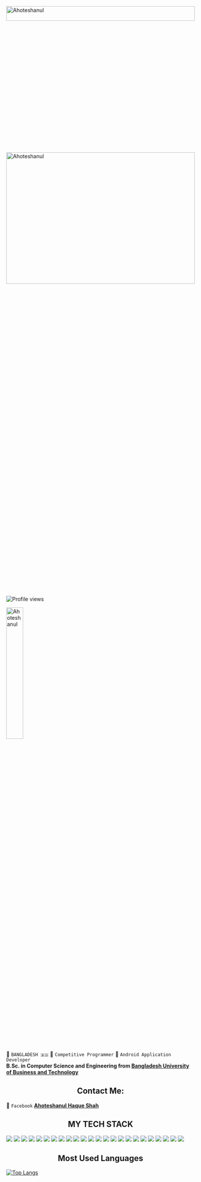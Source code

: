 <img src="https://img.shields.io/badge/-As--Salaam--Alaikum-informational" alt="Ahoteshanul" width="100%" height="10%">

<img src="https://github.com/ahoteshanul/Images/blob/main/1631278156588.jpeg" alt="Ahoteshanul" width="100%" height="30%">

![Profile views](https://gpvc.arturio.dev/ahoteshanul)  

<img src="https://img.shields.io/badge/Ahoteshanul-CAll%20ME%20PROFESSOR-blue" alt="Ahoteshanul" width="30%" height="30%">
 
:pushpin: `BANGLADESH 🇧🇩` :pushpin: `Competitive Programmer` :pushpin: `Android Application Developer`
<br>
**B.Sc. in Computer Science and Engineering from [Bangladesh University of Business and Technology](https://www.bubt.edu.bd)**

<h2 align="center">Contact Me:</h2>

:pushpin: `Facebook`  **[Ahoteshanul Haque Shah](https://www.facebook.com/ahoteshanul.haque.shah/)**

<h2 align="center">MY TECH STACK</h2>

<img src="https://img.shields.io/badge/Android-3DDC84?style=for-the-badge&logo=android&logoColor=white" /> <img src="https://img.shields.io/badge/Java-ED8B00?style=for-the-badge&logo=java&logoColor=white" /> <img src="https://img.shields.io/badge/Kotlin-0095D5?&style=for-the-badge&logo=kotlin&logoColor=white" /> <img src="https://img.shields.io/badge/Flutter-02569B?style=for-the-badge&logo=flutter&logoColor=white" /> <img src="https://img.shields.io/badge/Dart-0175C2?style=for-the-badge&logo=dart&logoColor=white" /> <img src="https://img.shields.io/badge/firebase-ffca28?style=for-the-badge&logo=firebase&logoColor=black" /> <img src="https://img.shields.io/badge/SQLite-07405E?style=for-the-badge&logo=sqlite&logoColor=white" /> <img src="https://img.shields.io/badge/C-00599C?style=for-the-badge&logo=c&logoColor=white" /> <img src="https://img.shields.io/badge/C%2B%2B-00599C?style=for-the-badge&logo=c%2B%2B&logoColor=white" /> <img src="https://img.shields.io/badge/HTML5-E34F26?style=for-the-badge&logo=html5&logoColor=white" /> <img src="https://img.shields.io/badge/CSS3-1572B6?style=for-the-badge&logo=css3&logoColor=white" /> <img src="https://img.shields.io/badge/Overleaf-47A141?style=for-the-badge&logo=Overleaf&logoColor=white" /> <img src="https://img.shields.io/badge/LaTeX-47A141?style=for-the-badge&logo=LaTeX&logoColor=white" /> <img src="https://img.shields.io/badge/MySQL-00000F?style=for-the-badge&logo=mysql&logoColor=white" /> <img src="https://img.shields.io/badge/Git-F05032?style=for-the-badge&logo=git&logoColor=white" /> <img src="https://img.shields.io/badge/Postman-FF6C37?style=for-the-badge&logo=Postman&logoColor=white" /> <img src="https://img.shields.io/badge/Jira-0052CC?style=for-the-badge&logo=Jira&logoColor=white" /> <img src="https://img.shields.io/badge/Windows-0078D6?style=for-the-badge&logo=windows&logoColor=white" /> <img src="https://img.shields.io/badge/Ubuntu-E95420?style=for-the-badge&logo=ubuntu&logoColor=white" /> <img src="https://img.shields.io/badge/Kali_Linux-557C94?style=for-the-badge&logo=kali-linux&logoColor=white" /> <img src="https://img.shields.io/badge/Adobe%20XD-470137?style=for-the-badge&logo=Adobe%20XD&logoColor=#FF61F6" /> <img src="https://img.shields.io/badge/Wordpress-21759B?style=for-the-badge&logo=wordpress&logoColor=white" /> <img src="https://img.shields.io/badge/Blogger-FF5722?style=for-the-badge&logo=blogger&logoColor=white" /> <img src="https://img.shields.io/badge/Wix-000?style=for-the-badge&logo=wix&logoColor=white" />

<h2 align="center">Most Used Languages</h2>

[![Top Langs](https://github-readme-stats.vercel.app/api/top-langs/?username=ahoteshanul)](https://github.com/anuraghazra/github-readme-stats)

